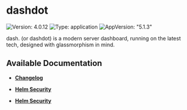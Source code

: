 # dashdot

![Version: 4.0.12](https://img.shields.io/badge/Version-4.0.12-informational?style=flat-square) ![Type: application](https://img.shields.io/badge/Type-application-informational?style=flat-square) ![AppVersion: "5.1.3"](https://img.shields.io/badge/AppVersion-"5.1.3"-informational?style=flat-square)

dash. (or dashdot) is a modern server dashboard, running on the latest tech, designed with glassmorphism in mind.

## Available Documentation

- [**Changelog**](CHANGELOG)

- [**Helm Security**](container-security)

- [**Helm Security**](helm-security)

